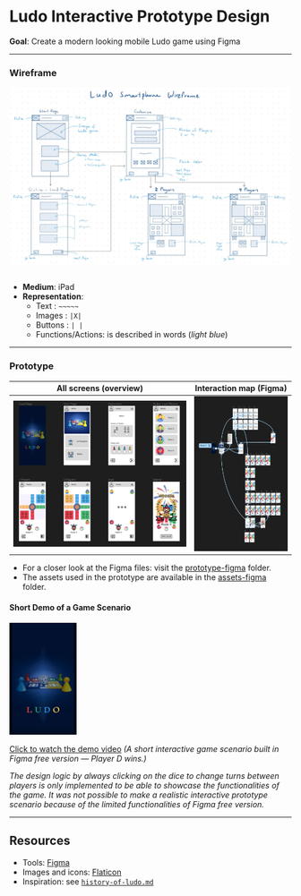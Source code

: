 # Ludo Interactive Prototype Design

**Goal**: Create a modern looking mobile Ludo game using Figma

---

### Wireframe
<div style="display: flex; justify-content: center; align-items: center;">
    <img src="../designs/sketches/ludo-prototype-wireframe.jpg" style="object-fit: contain;" alt="wireframe" />
</div>

<br>

- **Medium**: iPad
- **Representation**: 
  - Text : `~~~~~` 
  - Images : `|X|`
  - Buttons : `| |`
  - Functions/Actions: is described in words (*light blue*)

---  

### Prototype 
| All screens (overview) | Interaction map (Figma) |
| :---: | :---: |
| <img src="../designs/prototype-figma/ludo-prototype-all-pages.png" width="800" style="object-fit: contain;" alt="All prototype screens" /> | <img src="../designs/prototype-figma/ludo-prototype-interactive-map.png" width="360" style="object-fit: contain;" alt="Figma interaction map" /> |

- For a closer look at the Figma files: visit the [prototype-figma](/designs/prototype-figma/) folder.
- The assets used in the prototype are available in the [assets-figma](/resources/assets-figma/) folder.

#### Short Demo of a Game Scenario
<img src="../designs/prototype-figma/ludo-prototype-demo.jpeg" width="120" height="200" />

[Click to watch the demo video](../designs/prototype-figma/ludo-prototype-demo.mp4) *(A short interactive game scenario built in Figma free version — Player D wins.)*

*The design logic by always clicking on the dice to change turns between players is only implemented to be able to showcase the functionalities of the game. It was not possible to make a realistic interactive prototype scenario because of the limited functionalities of Figma free version.*

---

## Resources
- Tools: [Figma](https://www.figma.com/)
- Images and icons: [Flaticon](https://www.flaticon.com/free-icon/fireworks_7882857?related_id=7882857)
- Inspiration: see [`history-of-ludo.md`](./history-of-ludo.md)